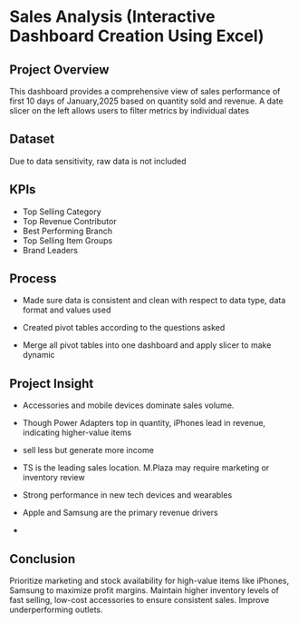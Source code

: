 # Sales Analysis (Interactive Dashboard Creation Using Excel)

## Project Overview
This dashboard provides a comprehensive view of sales performance of first 10 days of January,2025 based on quantity sold and revenue. A date slicer on the left allows users to filter metrics by individual dates

## Dataset 
Due to data sensitivity, raw data is not included

## KPIs
-	Top Selling Category		
-	Top Revenue Contributor	
-	Best Performing Branch	
-	Top Selling Item Groups		
-	Brand Leaders

## Process
-	Made sure data is consistent and clean with respect to data type, data format and values used

-	Created pivot tables according to the questions asked

-	Merge all pivot tables into one dashboard and apply slicer to make dynamic


## Project Insight
-	Accessories and mobile devices dominate sales volume.

-	Though Power Adapters top in quantity, iPhones lead in revenue, indicating higher-value items 

-	sell less but generate more income


-	TS is the leading sales location. M.Plaza may require marketing or inventory review

-	Strong performance in new tech devices and wearables

-	Apple and Samsung are the primary revenue drivers

-	

## Conclusion  
Prioritize marketing and stock availability for high-value items like iPhones, Samsung to maximize profit margins. Maintain higher inventory levels of fast selling, low-cost accessories to ensure consistent sales. Improve underperforming outlets.






